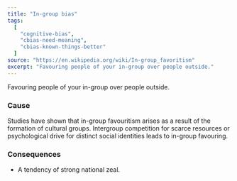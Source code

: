 ```yaml
---
title: "In-group bias"
tags:
  [
    "cognitive-bias",
    "cbias-need-meaning",
    "cbias-known-things-better"
  ]
source: "https://en.wikipedia.org/wiki/In-group_favoritism"
excerpt: "Favouring people of your in-group over people outside."
---
```


Favouring people of your in-group over people outside.

### Cause

Studies have shown that in-group favouritism arises as a result of the formation of cultural groups. Intergroup competition for scarce resources or psychological drive for distinct social identities leads to in-group favouring.

### Consequences

- A tendency of strong national zeal.
